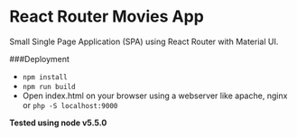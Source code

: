 # React Router Movies App
Small Single Page Application (SPA) using React Router with Material UI.

###Deployment

* `npm install`
* `npm run build`
* Open index.html on your browser using a webserver like apache, nginx or `php -S localhost:9000` 

**Tested using node v5.5.0**

